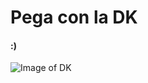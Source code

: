 # Pega con la DK
#### :)

![Image of DK](https://user-images.githubusercontent.com/129756153/232072339-df5c2eb6-d4d9-4cc2-af3b-7b587ac90745.png)
